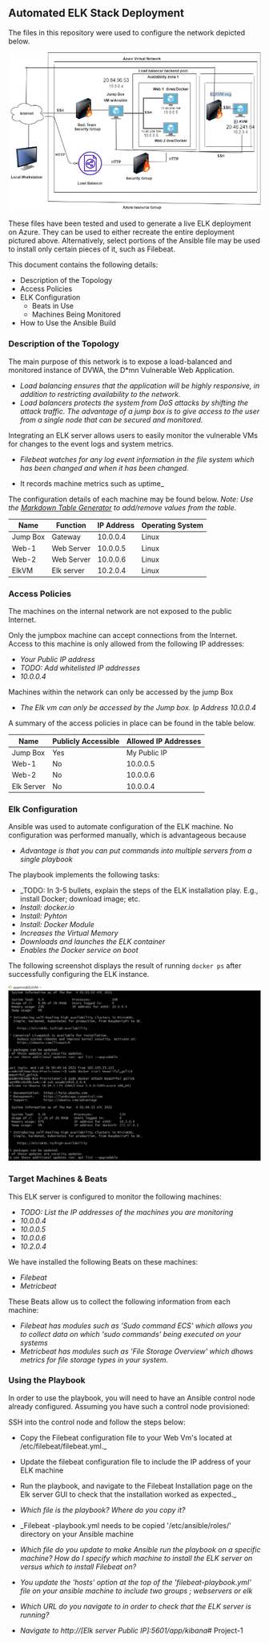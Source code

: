 ## Automated ELK Stack Deployment

The files in this repository were used to configure the network depicted below.

![Network Diagram](Diagrams/Network-Diagram.png)

These files have been tested and used to generate a live ELK deployment on Azure. They can be used to either recreate the entire deployment pictured above. Alternatively, select portions of the Ansible file may be used to install only certain pieces of it, such as Filebeat.


This document contains the following details:
- Description of the Topology
- Access Policies
- ELK Configuration
  - Beats in Use
  - Machines Being Monitored
- How to Use the Ansible Build


### Description of the Topology

The main purpose of this network is to expose a load-balanced and monitored instance of DVWA, the D*mn Vulnerable Web Application.

- _Load balancing ensures that the application will be highly responsive, in addition to restricting availability to the network._
- _Load balancers protects the system from DoS attacks by shifting the attack traffic.
The advantage of a jump box is to give access to the user from a single node that can be secured and monitored._

Integrating an ELK server allows users to easily monitor the vulnerable VMs for changes to the event logs and system metrics.
- _Filebeat watches for any log event information in the file system which has been changed and when it has been changed._

- It records machine metrics such as uptime_

The configuration details of each machine may be found below.
_Note: Use the [Markdown Table Generator](http://www.tablesgenerator.com/markdown_tables) to add/remove values from the table_.

| Name     | Function | IP Address | Operating System |
|----------|----------|------------|------------------|
| Jump Box | Gateway  | 10.0.0.4   | Linux            |
| Web-1    |Web Server| 10.0.0.5   | Linux            |
| Web-2    |Web Server| 10.0.0.6   | Linux            |
| ElkVM    |Elk server| 10.2.0.4   | Linux            |

### Access Policies

The machines on the internal network are not exposed to the public Internet. 

Only the jumpbox machine can accept connections from the Internet. Access to this machine is only allowed from the following IP addresses: 
- _Your Public IP address_
- _TODO: Add whitelisted IP addresses_ 
- _10.0.0.4_ 

Machines within the network can only be accessed by the jump Box
- _The Elk vm can only be accessed by the Jump box. Ip Address 10.0.0.4_

A summary of the access policies in place can be found in the table below.

| Name     | Publicly Accessible | Allowed IP Addresses |
|----------|---------------------|----------------------|
| Jump Box | Yes                 | My Public IP         |
| Web-1    | No                  | 10.0.0.5             |
| Web-2    | No                  | 10.0.0.6             |
|Elk Server| No                  | 10.0.0.4             |

### Elk Configuration

Ansible was used to automate configuration of the ELK machine. No configuration was performed manually, which is advantageous because 
- _Advantage is that you can put commands into multiple servers from a single playbook_

The playbook implements the following tasks:
- _TODO: In 3-5 bullets, explain the steps of the ELK installation play. E.g., install Docker; download image; etc.
- _Install: docker.io_
- _Install: Pyhton_
- _Install: Docker Module_
- _Increases the Virtual Memory_
- _Downloads and launches the ELK container_
- _Enables the Docker service on boot_

The following screenshot displays the result of running `docker ps` after successfully configuring the ELK instance.

![Docker Ps](Images/Docker_Ps.png)

### Target Machines & Beats
This ELK server is configured to monitor the following machines:
- _TODO: List the IP addresses of the machines you are monitoring_
- _10.0.0.4_
- _10.0.0.5_
- _10.0.0.6_
- _10.2.0.4_

We have installed the following Beats on these machines:
- _Filebeat_
- _Metricbeat_

These Beats allow us to collect the following information from each machine:
- _Filebeat has modules such as 'Sudo command ECS' which allows you to collect data on which 'sudo commands' being executed on your systems_
- _Metricbeat has modules such as 'File Storage Overview' which dhows metrics for file storage types in your system._

### Using the Playbook
In order to use the playbook, you will need to have an Ansible control node already configured. Assuming you have such a control node provisioned: 

SSH into the control node and follow the steps below:
- Copy the Filebeat configuration file to your Web Vm's located at /etc/filebeat/filebeat.yml._
- Update the filebeat configuration file to include the IP address of your ELK machine
- Run the playbook, and navigate to the Filebeat Installation page on the Elk server GUI to check that the installation worked as expected._

- _Which file is the playbook? Where do you copy it?_
- _Filebeat -playbook.yml needs to be copied '/etc/ansible/roles/' directory on your Ansible machine
- _Which file do you update to make Ansible run the playbook on a specific machine? How do I specify which machine to install the ELK server on versus which to install Filebeat on?_
- _You update the 'hosts' option at the top of the 'filebeat-playbook.yml' file on your ansible machine to include two groups ; webservers or elk_
- _Which URL do you navigate to in order to check that the ELK server is running?_
- _Navigate to http://[Elk server Public IP]:5601/app/kibana_# Project-1